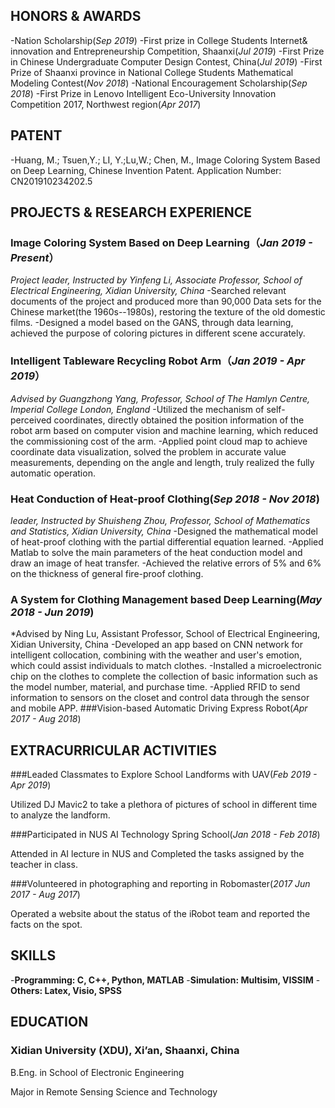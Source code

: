 ## HONORS & AWARDS
-Nation Scholarship(*Sep 2019*)
-First prize in College Students Internet& innovation and Entrepreneurship Competition, Shaanxi(*Jul 2019*)
-First Prize in Chinese Undergraduate Computer Design Contest, China(*Jul 2019*)
-First Prize of Shaanxi province in National College Students Mathematical Modeling Contest(*Nov 2018*)
-National Encouragement Scholarship(*Sep 2018*)
-First Prize in Lenovo Intelligent Eco-University Innovation Competition 2017, Northwest region(*Apr 2017*)

## PATENT
-Huang, M.; Tsuen,Y.; LI, Y.;Lu,W.; Chen, M., Image Coloring System Based on Deep Learning, Chinese Invention Patent.
Application Number: CN201910234202.5

## PROJECTS & RESEARCH EXPERIENCE
### Image Coloring System Based on Deep Learning（*Jan 2019 - Present*）
*Project leader, Instructed by Yinfeng Li, Associate Professor, School of Electrical Engineering, Xidian
University, China*
-Searched relevant documents of the project and produced more than 90,000 Data sets for the Chinese market(the 1960s--1980s), restoring the texture of the old domestic films.
-Designed a model based on the GANS, through data learning, achieved the purpose of coloring pictures in different scene accurately.

### Intelligent Tableware Recycling Robot Arm（*Jan 2019 - Apr 2019*）
*Advised by Guangzhong Yang, Professor, School of The Hamlyn Centre, Imperial College London, England*
-Utilized the mechanism of self-perceived coordinates, directly obtained the position information of the robot arm based on computer vision and machine learning, which reduced the commissioning cost of the arm.
-Applied point cloud map to achieve coordinate data visualization, solved the problem in accurate value measurements, depending on the angle and length, truly realized the fully automatic operation.

### Heat Conduction of Heat-proof Clothing(*Sep 2018 - Nov 2018*)
*leader, Instructed by Shuisheng Zhou, Professor, School of Mathematics and Statistics, Xidian University,
China*
-Designed the mathematical model of heat-proof clothing with the partial differential equation learned.
-Applied Matlab to solve the main parameters of the heat conduction model and draw an image of heat transfer.
-Achieved the relative errors of 5% and 6% on the thickness of general fire-proof clothing.

### A System for Clothing Management based Deep Learning(*May 2018 - Jun 2019*)
*Advised by Ning Lu, Assistant Professor, School of Electrical Engineering, Xidian University, China
-Developed an app based on CNN network for intelligent collocation, combining with the weather and user's emotion, which could assist individuals to match clothes.
-Installed a microelectronic chip on the clothes to complete the collection of basic information such as the model number, material, and purchase time.
-Applied RFID to send information to sensors on the closet and control data through the sensor and mobile APP.
###Vision-based Automatic Driving Express Robot(*Apr 2017 - Aug 2018*)

## EXTRACURRICULAR ACTIVITIES
###Leaded Classmates to Explore School Landforms with UAV(*Feb 2019 - Apr 2019*) 

Utilized DJ Mavic2 to take a plethora of pictures of school in different time to analyze the landform.

###Participated in NUS AI Technology Spring School(*Jan 2018 - Feb 2018*) 

Attended in AI lecture in NUS and Completed the tasks assigned by the teacher in class.

###Volunteered in photographing and reporting in Robomaster(*2017 Jun 2017 - Aug 2017*)

Operated a website about the status of the iRobot team and reported the facts on the spot.

## SKILLS
-**Programming: C, C++, Python, MATLAB**
-**Simulation: Multisim, VISSIM**
-**Others: Latex, Visio, SPSS**

## EDUCATION 
### Xidian University (XDU), Xi’an, Shaanxi, China
B.Eng. in School of Electronic Engineering

Major in Remote Sensing Science and Technology


